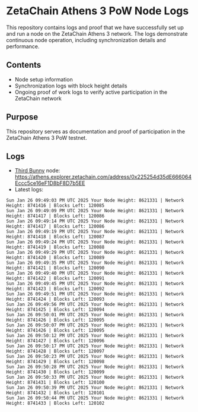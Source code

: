 # ZetaChain Athens 3 PoW Node Logs
This repository contains logs and proof that we have successfully set up and run a node on the ZetaChain Athens 3 network. The logs demonstrate continuous node operation, including synchronization details and performance.

## Contents
- Node setup information
- Synchronization logs with block height details
- Ongoing proof of work logs to verify active participation in the ZetaChain network

## Purpose
This repository serves as documentation and proof of participation in the ZetaChain Athens 3 PoW testnet.

## Logs

- [Third Bunny](https://thirdbunny.xyz/) node: https://athens.explorer.zetachain.com/address/0x225254d35dE666064Eccc5ce16eF1D8bF8D7b5EE
- Latest logs:
```
Sun Jan 26 09:49:03 PM UTC 2025 Your Node Height: 8621331 | Network Height: 8741416 | Blocks Left: 120085
Sun Jan 26 09:49:09 PM UTC 2025 Your Node Height: 8621331 | Network Height: 8741417 | Blocks Left: 120086
Sun Jan 26 09:49:14 PM UTC 2025 Your Node Height: 8621331 | Network Height: 8741417 | Blocks Left: 120086
Sun Jan 26 09:49:19 PM UTC 2025 Your Node Height: 8621331 | Network Height: 8741418 | Blocks Left: 120087
Sun Jan 26 09:49:24 PM UTC 2025 Your Node Height: 8621331 | Network Height: 8741419 | Blocks Left: 120088
Sun Jan 26 09:49:29 PM UTC 2025 Your Node Height: 8621331 | Network Height: 8741420 | Blocks Left: 120089
Sun Jan 26 09:49:35 PM UTC 2025 Your Node Height: 8621331 | Network Height: 8741421 | Blocks Left: 120090
Sun Jan 26 09:49:40 PM UTC 2025 Your Node Height: 8621331 | Network Height: 8741422 | Blocks Left: 120091
Sun Jan 26 09:49:45 PM UTC 2025 Your Node Height: 8621331 | Network Height: 8741423 | Blocks Left: 120092
Sun Jan 26 09:49:51 PM UTC 2025 Your Node Height: 8621331 | Network Height: 8741424 | Blocks Left: 120093
Sun Jan 26 09:49:56 PM UTC 2025 Your Node Height: 8621331 | Network Height: 8741425 | Blocks Left: 120094
Sun Jan 26 09:50:01 PM UTC 2025 Your Node Height: 8621331 | Network Height: 8741426 | Blocks Left: 120095
Sun Jan 26 09:50:07 PM UTC 2025 Your Node Height: 8621331 | Network Height: 8741426 | Blocks Left: 120095
Sun Jan 26 09:50:12 PM UTC 2025 Your Node Height: 8621331 | Network Height: 8741427 | Blocks Left: 120096
Sun Jan 26 09:50:17 PM UTC 2025 Your Node Height: 8621331 | Network Height: 8741428 | Blocks Left: 120097
Sun Jan 26 09:50:23 PM UTC 2025 Your Node Height: 8621331 | Network Height: 8741429 | Blocks Left: 120098
Sun Jan 26 09:50:28 PM UTC 2025 Your Node Height: 8621331 | Network Height: 8741430 | Blocks Left: 120099
Sun Jan 26 09:50:33 PM UTC 2025 Your Node Height: 8621331 | Network Height: 8741431 | Blocks Left: 120100
Sun Jan 26 09:50:39 PM UTC 2025 Your Node Height: 8621331 | Network Height: 8741432 | Blocks Left: 120101
Sun Jan 26 09:50:44 PM UTC 2025 Your Node Height: 8621331 | Network Height: 8741433 | Blocks Left: 120102
```
